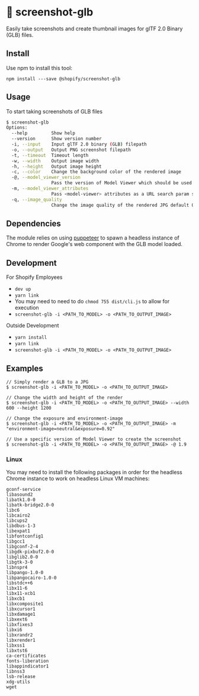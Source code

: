 # 📸 screenshot-glb

Easily take screenshots and create thumbnail images for glTF 2.0 Binary (GLB) files.

## Install

Use npm to install this tool:

`npm install ---save @shopify/screenshot-glb`

## Usage

To start taking screenshots of GLB files

```sh
$ screenshot-glb
Options:
  --help         Show help                                              [boolean]
  --version      Show version number                                    [boolean]
  -i, --input    Input glTF 2.0 binary (GLB) filepath                  [required]
  -o, --output   Output PNG screenshot filepath                        [required]
  -t, --timeout  Timeout length
  -w, --width    Output image width
  -h, --height   Output image height
  -c, --color    Change the background color of the rendered image
  -@, --model_viewer_version
                 Pass the version of Model Viewer which should be used .eg 1.9
  -m, --model_viewer_attributes
                 Pass <model-viewer> attributes as a URL search param string
  -q, --image_quality
                 Change the image quality of the rendered JPG default 0.92
```

## Dependencies

The module relies on using [puppeteer](https://www.npmjs.com/package/puppeteer) to spawn a headless instance of Chrome to render Google's [<model-viewer>](https://github.com/GoogleWebComponents/model-viewer) web component with the GLB model loaded.

## Development

For Shopify Employees

- `dev up`
- `yarn link`
- You may need to need to do `chmod 755 dist/cli.js` to allow for execution
- `screenshot-glb -i <PATH_TO_MODEL> -o <PATH_TO_OUTPUT_IMAGE>`

Outside Development

- `yarn install`
- `yarn link`
- `screenshot-glb -i <PATH_TO_MODEL> -o <PATH_TO_OUTPUT_IMAGE>`

## Examples

```
// Simply render a GLB to a JPG
$ screenshot-glb -i <PATH_TO_MODEL> -o <PATH_TO_OUTPUT_IMAGE>

// Change the width and height of the render
$ screenshot-glb -i <PATH_TO_MODEL> -o <PATH_TO_OUTPUT_IMAGE> --width 600 --height 1200

// Change the exposure and environment-image
$ screenshot-glb -i <PATH_TO_MODEL> -o <PATH_TO_OUTPUT_IMAGE> -m "environment-image=neutral&exposure=0.92"

// Use a specific version of Model Viewer to create the screenshot
$ screenshot-glb -i <PATH_TO_MODEL> -o <PATH_TO_OUTPUT_IMAGE> -@ 1.9
```

### Linux

You may need to install the following packages in order for the headless Chrome instance to work on headless Linux VM machines:

```
gconf-service
libasound2
libatk1.0-0
libatk-bridge2.0-0
libc6
libcairo2
libcups2
libdbus-1-3
libexpat1
libfontconfig1
libgcc1
libgconf-2-4
libgdk-pixbuf2.0-0
libglib2.0-0
libgtk-3-0
libnspr4
libpango-1.0-0
libpangocairo-1.0-0
libstdc++6
libx11-6
libx11-xcb1
libxcb1
libxcomposite1
libxcursor1
libxdamage1
libxext6
libxfixes3
libxi6
libxrandr2
libxrender1
libxss1
libxtst6
ca-certificates
fonts-liberation
libappindicator1
libnss3
lsb-release
xdg-utils
wget
```

